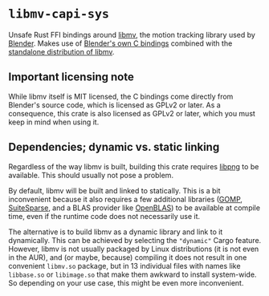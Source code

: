 # `libmv-capi-sys`

Unsafe Rust FFI bindings around [libmv](https://projects.blender.org/blender/libmv), the motion tracking library used by [Blender](https://www.blender.org/). Makes use of [Blender's own C bindings](https://projects.blender.org/blender/blender/src/branch/main/intern/libmv/intern) combined with the [standalone distribution of libmv](https://projects.blender.org/blender/libmv).

## Important licensing note

While libmv itself is MIT licensed, the C bindings come directly from Blender's source code, which is licensed as GPLv2 or later. As a consequence, this crate is also licensed as GPLv2 or later, which you must keep in mind when using it.

## Dependencies; dynamic vs. static linking

Regardless of the way libmv is built, building this crate requires [libpng](http://www.libpng.org/pub/png/libpng.html) to be available. This should usually not pose a problem.

By default, libmv will be built and linked to statically. This is a bit inconvenient because it also requires a few additional libraries ([GOMP](https://gcc.gnu.org/projects/gomp/), [SuiteSparse](https://people.engr.tamu.edu/davis/suitesparse.html), and a BLAS provider like [OpenBLAS](https://www.openblas.net/)) to be available at compile time, even if the runtime code does not necessarily use it.

The alternative is to build libmv as a dynamic library and link to it dynamically. This can be achieved by selecting the `"dynamic"` Cargo feature. However, libmv is not usually packaged by Linux distributions (it is not even in the AUR), and (or maybe, because) compiling it does not result in one convenient `libmv.so` package, but in 13 individual files with names like `libbase.so` or `libimage.so` that make them awkward to install system-wide. So depending on your use case, this might be even more inconvenient.
